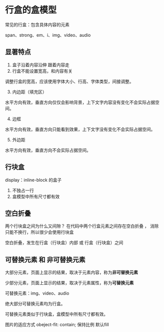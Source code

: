 # 行盒的盒模型

常见的行盒：包含具体内容的元素

span、strong、em、i、img、video、audio

## 显著特点

1. 盒子沿着内容沿伸 跟着内容走
2. 行盒不能设置宽高，和内容有关

调整行盒的宽高，应该使用字体大小、行高、字体类型，间接调整。

3. 内边距（填充区）

水平方向有效，垂直方向仅仅会影响背景，上下文字内容没有变化不会实际占据空间。

4. 边框

水平方向有效，垂直方向只能看到效果，上下文字没有变化不会实际占据空间。

5. 外边距

水平方向有效，垂直方向不会实际占据空间。


## 行块盒

display：inline-block 的盒子

1. 不独占一行
2. 盒模型中所有尺寸都有效

## 空白折叠
两个行块盒之间为什么又间隙？
在代码中两个行盒元素之间存在空白折叠 ， 消除只能不换行，所以很少会使用行块盒

空白折叠，发生在行盒（行块盒）内部 或 行盒（行块盒）之间

## 可替换元素 和 非可替换元素

大部分元素，页面上显示的结果，取决于元素内容，称为**非可替换元素**

少部分元素，页面上显示的结果，取决于元素属性，称为**可替换元素**

可替换元素：img、video、audio  



绝大部分可替换元素均为行盒。

可替换元素类似于行块盒，盒模型中所有尺寸都有效。

图片的适应方式
obeject-fit: contain; 保持比例 默认fill 